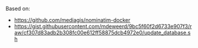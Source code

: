 Based on:
 - https://github.com/mediagis/nominatim-docker
 - https://gist.githubusercontent.com/mdeweerd/9bc5f60f2d6733e907f3/raw/cf307d83adb2b308fc00e612ff58875dcb4972e0/update_database.sh
